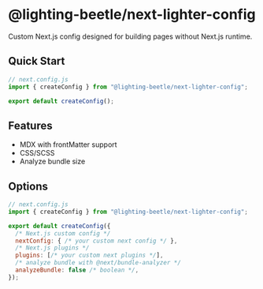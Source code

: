 # @lighting-beetle/next-lighter-config

Custom Next.js config designed for building pages without Next.js runtime.

## Quick Start

```js
// next.config.js
import { createConfig } from "@lighting-beetle/next-lighter-config";

export default createConfig();
```

## Features

- MDX with frontMatter support
- CSS/SCSS
- Analyze bundle size

## Options

```js
// next.config.js
import { createConfig } from "@lighting-beetle/next-lighter-config";

export default createConfig({
  /* Next.js custom config */
  nextConfig: { /* your custom next config */ },
  /* Next.js plugins */
  plugins: [/* your custom next plugins */],
  /* analyze bundle with @next/bundle-analyzer */
  analyzeBundle: false /* boolean */,
});
```
